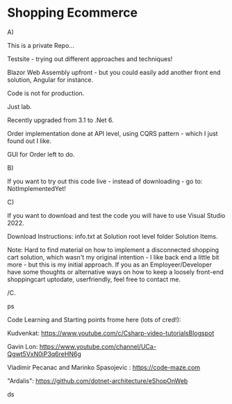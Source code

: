 # Shopping Ecommerce

A)

This is a private Repo...

Testsite - trying out different approaches and techniques!

Blazor Web Assembly upfront - but you could easily add another front end solution, Angular for instance.

Code is not for production.

Just lab.

Recently upgraded from 3.1 to .Net 6.


Order implementation done at API level, using CQRS pattern - which I just found out I like. 

GUI for Order left to do.



B)

If you want to try out this code live - instead of downloading - go to: NotImplementedYet!

C)

If you want to download and test the code you will have to use Visual Studio 2022.


Download Instructions: info.txt at Solution root level folder Solution Items.

Note: Hard to find material on how to implement a disconnected shopping cart solution, which wasn't my original intention - I like back end a little bit more - but this is my initial approach. If you as an Employeer/Developer have some thoughts or alternative ways on how to keep a loosely front-end shoppingcart uptodate, userfriendly, feel free to contact me.

/C.

ps

Code Learning and Starting points frome here (lots of cred!):

Kudvenkat: https://www.youtube.com/c/Csharp-video-tutorialsBlogspot

Gavin Lon: https://www.youtube.com/channel/UCa-Qgwt5VxN0iP3q6reHN6g

Vladimir Pecanac and Marinko Spasojevic : https://code-maze.com

"Ardalis": https://github.com/dotnet-architecture/eShopOnWeb

ds

  
  
  
  
